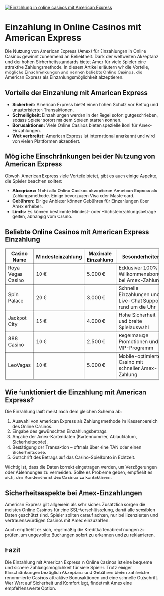[![Einzahlung in online casinos mit American Express](https://123-caf.pages.dev/gitsignup.png)](https://vrmoo.ru/Bt82HjjY)

<h1>Einzahlung in Online Casinos mit American Express</h1>  <p>Die Nutzung von American Express (Amex) für Einzahlungen in Online Casinos gewinnt zunehmend an Beliebtheit. Dank der weltweiten Akzeptanz und der hohen Sicherheitsstandards bietet Amex für viele Spieler eine attraktive Zahlungsmethode. In diesem Artikel erläutern wir die Vorteile, mögliche Einschränkungen und nennen beliebte Online Casinos, die American Express als Einzahlungsmöglichkeit akzeptieren.</p>  <h2>Vorteile der Einzahlung mit American Express</h2>  <ul>   <li><strong>Sicherheit:</strong> American Express bietet einen hohen Schutz vor Betrug und unautorisierten Transaktionen.</li>   <li><strong>Schnelligkeit:</strong> Einzahlungen werden in der Regel sofort gutgeschrieben, sodass Spieler sofort mit dem Spielen starten können.</li>   <li><strong>Bonusaktionen:</strong> Viele Online Casinos bieten spezielle Boni für Amex-Einzahlungen.</li>   <li><strong>Weit verbreitet:</strong> American Express ist international anerkannt und wird von vielen Plattformen akzeptiert.</li> </ul>  <h2>Mögliche Einschränkungen bei der Nutzung von American Express</h2>  <p>Obwohl American Express viele Vorteile bietet, gibt es auch einige Aspekte, die Spieler beachten sollten:</p>  <ul>   <li><strong>Akzeptanz:</strong> Nicht alle Online Casinos akzeptieren American Express als Zahlungsmethode. Einige bevorzugen Visa oder Mastercard.</li>   <li><strong>Gebühren:</strong> Einige Anbieter können Gebühren für Einzahlungen über Amex erheben.</li>   <li><strong>Limits:</strong> Es können bestimmte Mindest- oder Höchsteinzahlungsbeträge gelten, abhängig vom Casino.</li> </ul>  <h2>Beliebte Online Casinos mit American Express Einzahlung</h2>  <table border="1" cellpadding="8" cellspacing="0">   <thead>     <tr>       <th>Casino Name</th>       <th>Mindesteinzahlung</th>       <th>Maximale Einzahlung</th>       <th>Besonderheiten</th>     </tr>   </thead>   <tbody>     <tr>       <td>Royal Vegas Casino</td>       <td>10 €</td>       <td>5.000 €</td>       <td>Exklusiver 100% Willkommensbonus bei Amex-Zahlung</td>     </tr>     <tr>       <td>Spin Palace</td>       <td>20 €</td>       <td>3.000 €</td>       <td>Schnelle Einzahlungen und Live-Chat Support rund um die Uhr</td>     </tr>     <tr>       <td>Jackpot City</td>       <td>15 €</td>       <td>4.000 €</td>       <td>Hohe Sicherheit und breite Spielauswahl</td>     </tr>     <tr>       <td>888 Casino</td>       <td>10 €</td>       <td>2.500 €</td>       <td>Regelmäßige Promotionen und VIP-Programm</td>     </tr>     <tr>       <td>LeoVegas</td>       <td>10 €</td>       <td>5.000 €</td>       <td>Mobile-optimiertes Casino mit schneller Amex-Zahlung</td>     </tr>   </tbody> </table>  <h2>Wie funktioniert die Einzahlung mit American Express?</h2>  <p>Die Einzahlung läuft meist nach dem gleichen Schema ab:</p>  <ol>   <li>Auswahl von American Express als Zahlungsmethode im Kassenbereich des Online Casinos.</li>   <li>Eingabe des gewünschten Einzahlungsbetrags.</li>   <li>Angabe der Amex-Kartendaten (Kartennummer, Ablaufdatum, Sicherheitscode).</li>   <li>Bestätigung der Transaktion – oftmals über eine TAN oder einen Sicherheitscode.</li>   <li>Gutschrift des Betrags auf das Casino-Spielkonto in Echtzeit.</li> </ol>  <p>Wichtig ist, dass die Daten korrekt eingetragen werden, um Verzögerungen oder Ablehnungen zu vermeiden. Sollte es Probleme geben, empfiehlt es sich, den Kundendienst des Casinos zu kontaktieren.</p>  <h2>Sicherheitsaspekte bei Amex-Einzahlungen</h2>  <p>American Express gilt allgemein als sehr sicher. Zusätzlich sorgen die meisten Online Casinos für eine SSL-Verschlüsselung, damit alle sensiblen Daten geschützt sind. Spieler sollten darauf achten, nur bei lizenzierten und vertrauenswürdigen Casinos mit Amex einzuzahlen.</p>  <p>Auch empfiehlt es sich, regelmäßig die Kreditkartenabrechnungen zu prüfen, um ungewollte Buchungen sofort zu erkennen und zu reklamieren.</p>  <h2>Fazit</h2>  <p>Die Einzahlung mit American Express in Online Casinos ist eine bequeme und sichere Zahlungsmöglichkeit für viele Spieler. Trotz einiger Einschränkungen bezüglich Akzeptanz und Gebühren bieten zahlreiche renommierte Casinos attraktive Bonusaktionen und eine schnelle Gutschrift. Wer Wert auf Sicherheit und Komfort legt, findet mit Amex eine empfehlenswerte Option.</p>